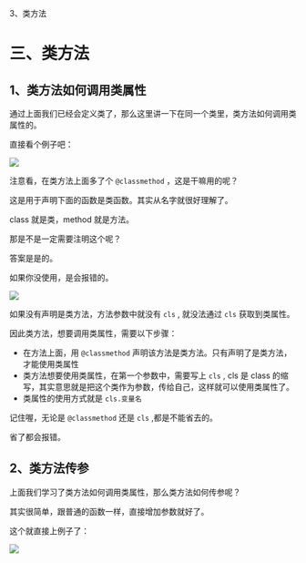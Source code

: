 3、类方法

# 三、类方法 #


## 1、类方法如何调用类属性 ##

通过上面我们已经会定义类了，那么这里讲一下在同一个类里，类方法如何调用类属性的。

直接看个例子吧：


![](http://twowaterimage.oss-cn-beijing.aliyuncs.com/2019-10-08-110451.png)

注意看，在类方法上面多了个 `@classmethod` ，这是干嘛用的呢？

这是用于声明下面的函数是类函数。其实从名字就很好理解了。

class 就是类，method 就是方法。

那是不是一定需要注明这个呢？

答案是是的。

如果你没使用，是会报错的。


![](http://twowaterimage.oss-cn-beijing.aliyuncs.com/2019-10-08-110822.png)

如果没有声明是类方法，方法参数中就没有 `cls` , 就没法通过 `cls` 获取到类属性。

因此类方法，想要调用类属性，需要以下步骤： 

* 在方法上面，用 `@classmethod` 声明该方法是类方法。只有声明了是类方法，才能使用类属性
* 类方法想要使用类属性，在第一个参数中，需要写上 `cls` ,  cls 是 class 的缩写，其实意思就是把这个类作为参数，传给自己，这样就可以使用类属性了。
* 类属性的使用方式就是 `cls.变量名`


记住喔，无论是 `@classmethod` 还是 `cls` ,都是不能省去的。

省了都会报错。





## 2、类方法传参 ##

上面我们学习了类方法如何调用类属性，那么类方法如何传参呢？

其实很简单，跟普通的函数一样，直接增加参数就好了。

这个就直接上例子了：

![](http://twowaterimage.oss-cn-beijing.aliyuncs.com/2019-10-08-113458.png)





